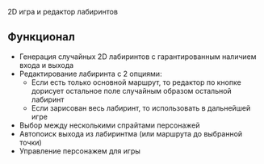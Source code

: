 2D игра и редактор лабиринтов

## Функционал
- Генерация случайных 2D лабиринтов с гарантированным наличием входа и выхода
- Редактирование лабиринта с 2 опциями:
	- Если есть только основной маршрут, то редактор по кнопке дорисует остальное поле случайным образом остальной лабиринт
	- Если зарисован весь лабиринт, то использовать в дальнейшей игре
- Выбор между несколькими спрайтами персонажей
- Автопоиск выхода из лабиринтма (или маршрута до выбранной точки)
- Управление персонажем для игры